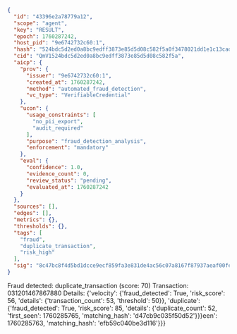 ```json
{
  "id": "43396e2a78779a12",
  "scope": "agent",
  "key": "RESULT",
  "epoch": 1760287242,
  "host_pid": "9e6742732c60:1",
  "hash": "524bdc5d2ed0a8bc9edff3873e85d5d08c582f5a0f3478021dd1e1c13cad4594",
  "cid": "QmV1524bdc5d2ed0a8bc9edff3873e85d5d08c582f5a",
  "aicp": {
    "prov": {
      "issuer": "9e6742732c60:1",
      "created_at": 1760287242,
      "method": "automated_fraud_detection",
      "vc_type": "VerifiableCredential"
    },
    "ucon": {
      "usage_constraints": [
        "no_pii_export",
        "audit_required"
      ],
      "purpose": "fraud_detection_analysis",
      "enforcement": "mandatory"
    },
    "eval": {
      "confidence": 1.0,
      "evidence_count": 0,
      "review_status": "pending",
      "evaluated_at": 1760287242
    }
  },
  "sources": [],
  "edges": [],
  "metrics": {},
  "thresholds": {},
  "tags": [
    "fraud",
    "duplicate_transaction",
    "risk_high"
  ],
  "sig": "8c47bc8f4d5bd1dcce9ecf859fa3e831de4ac56c07a8167f87937aeaf00fe7ea"
}
```

Fraud detected: duplicate_transaction (score: 70)
Transaction: 031201467867880
Details: {'velocity': {'fraud_detected': True, 'risk_score': 56, 'details': {'transaction_count': 53, 'threshold': 50}}, 'duplicate': {'fraud_detected': True, 'risk_score': 85, 'details': {'duplicate_count': 52, 'first_seen': 1760285765, 'matching_hash': 'd47cb9c035f50d52'}}}een': 1760285763, 'matching_hash': 'efb59c040be3d116'}}}
